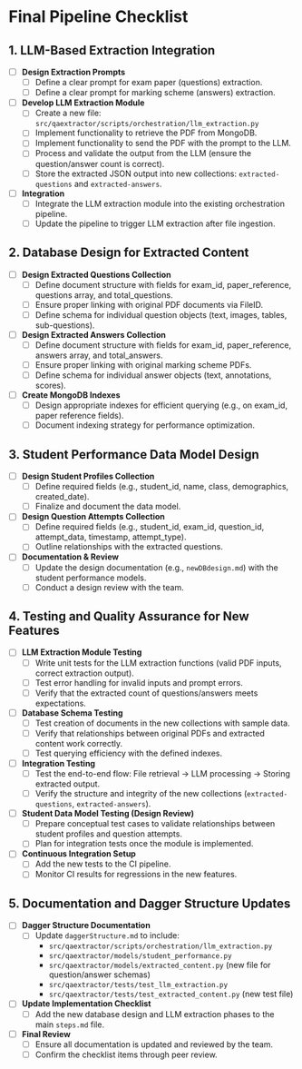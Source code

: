 # Final Pipeline Checklist

## 1. LLM-Based Extraction Integration
- [ ] **Design Extraction Prompts**
  - [ ] Define a clear prompt for exam paper (questions) extraction.
  - [ ] Define a clear prompt for marking scheme (answers) extraction.
- [ ] **Develop LLM Extraction Module**
  - [ ] Create a new file: `src/qaextractor/scripts/orchestration/llm_extraction.py`
  - [ ] Implement functionality to retrieve the PDF from MongoDB.
  - [ ] Implement functionality to send the PDF with the prompt to the LLM.
  - [ ] Process and validate the output from the LLM (ensure the question/answer count is correct).
  - [ ] Store the extracted JSON output into new collections: `extracted-questions` and `extracted-answers`.
- [ ] **Integration**
  - [ ] Integrate the LLM extraction module into the existing orchestration pipeline.
  - [ ] Update the pipeline to trigger LLM extraction after file ingestion.

## 2. Database Design for Extracted Content
- [ ] **Design Extracted Questions Collection**
  - [ ] Define document structure with fields for exam_id, paper_reference, questions array, and total_questions.
  - [ ] Ensure proper linking with original PDF documents via FileID.
  - [ ] Define schema for individual question objects (text, images, tables, sub-questions).
- [ ] **Design Extracted Answers Collection**
  - [ ] Define document structure with fields for exam_id, paper_reference, answers array, and total_answers.
  - [ ] Ensure proper linking with original marking scheme PDFs.
  - [ ] Define schema for individual answer objects (text, annotations, scores).
- [ ] **Create MongoDB Indexes**
  - [ ] Design appropriate indexes for efficient querying (e.g., on exam_id, paper reference fields).
  - [ ] Document indexing strategy for performance optimization.

## 3. Student Performance Data Model Design
- [ ] **Design Student Profiles Collection**
  - [ ] Define required fields (e.g., student_id, name, class, demographics, created_date).
  - [ ] Finalize and document the data model.
- [ ] **Design Question Attempts Collection**
  - [ ] Define required fields (e.g., student_id, exam_id, question_id, attempt_data, timestamp, attempt_type).
  - [ ] Outline relationships with the extracted questions.
- [ ] **Documentation & Review**
  - [ ] Update the design documentation (e.g., `newDBdesign.md`) with the student performance models.
  - [ ] Conduct a design review with the team.

## 4. Testing and Quality Assurance for New Features
- [ ] **LLM Extraction Module Testing**
  - [ ] Write unit tests for the LLM extraction functions (valid PDF inputs, correct extraction output).
  - [ ] Test error handling for invalid inputs and prompt errors.
  - [ ] Verify that the extracted count of questions/answers meets expectations.
- [ ] **Database Schema Testing**
  - [ ] Test creation of documents in the new collections with sample data.
  - [ ] Verify that relationships between original PDFs and extracted content work correctly.
  - [ ] Test querying efficiency with the defined indexes.
- [ ] **Integration Testing**
  - [ ] Test the end-to-end flow: File retrieval → LLM processing → Storing extracted output.
  - [ ] Verify the structure and integrity of the new collections (`extracted-questions`, `extracted-answers`).
- [ ] **Student Data Model Testing (Design Review)**
  - [ ] Prepare conceptual test cases to validate relationships between student profiles and question attempts.
  - [ ] Plan for integration tests once the module is implemented.
- [ ] **Continuous Integration Setup**
  - [ ] Add the new tests to the CI pipeline.
  - [ ] Monitor CI results for regressions in the new features.

## 5. Documentation and Dagger Structure Updates
- [ ] **Dagger Structure Documentation**
  - [ ] Update `daggerStructure.md` to include:
    - `src/qaextractor/scripts/orchestration/llm_extraction.py`
    - `src/qaextractor/models/student_performance.py`
    - `src/qaextractor/models/extracted_content.py` (new file for question/answer schemas)
    - `src/qaextractor/tests/test_llm_extraction.py`
    - `src/qaextractor/tests/test_extracted_content.py` (new test file)
- [ ] **Update Implementation Checklist**
  - [ ] Add the new database design and LLM extraction phases to the main `steps.md` file.
- [ ] **Final Review**
  - [ ] Ensure all documentation is updated and reviewed by the team.
  - [ ] Confirm the checklist items through peer review.
